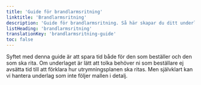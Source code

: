 ```yaml
---
title: 'Guide för brandlarmsritning'
linktitle: 'Brandlarmsritning'
description: 'Guide för brandlarmsritning. Så här skapar du ditt underlag för brandlarmsritning.'
listHeading: 'brandlarmsritning'
translationKey: 'brandlarmsritning-guide'
toc: false
---
```


Syftet med denna guide är att spara tid både för den som beställer och den som ska rita. Om underlaget är lätt att tolka behöver ni som beställare ej avsätta tid till att förklara hur utrymningsplanen ska ritas. Men självklart kan vi hantera underlag som inte följer mallen i detalj.
